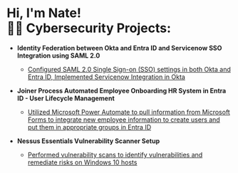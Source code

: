 <h1>Hi, I'm Nate! <br/><a 


<h2>👨‍💻 Cybersecurity Projects:</h2>

- <b>Identity Federation between Okta and Entra ID and Servicenow SSO Integration using SAML 2.0 </b>
  - [Configured SAML 2.0 Single Sign-on (SSO) settings in both Okta and Entra ID, Implemented Servicenow Integration in Okta](https://www.youtube.com/watch?v=mefp0CVd76k)
- <b>Joiner Process Automated Employee Onboarding HR System in Entra ID - User Lifecycle Management </b>
  - [Utilized Microsoft Power Automate to pull information from Microsoft Forms to integrate new employee information to create users and put them in appropriate groups in Entra ID](https://www.youtube.com/watch?v=XnkPb_ZaJrY)
<b><i></b></i>

- <b>Nessus Essentials Vulnerability Scanner Setup</b>
  - [Performed vulnerability scans to identify vulnerabilities and remediate risks on Windows 10 hosts](https://www.youtube.com/watch?v=dkhlwMFmEmM)


 

<!--
**joshmadakor1/joshmadakor1** is a ✨ _special_ ✨ repository because its `README.md` (this file) appears on your GitHub profile.

Here are some ideas to get you started:

- 🔭 I’m currently working on ...
- 🌱 I’m currently learning ...
- 👯 I’m looking to collaborate on ...
- 🤔 I’m looking for help with ...
- 💬 Ask me about ...
- 📫 How to reach me: ...
- 😄 Pronouns: ...
- ⚡ Fun fact: ...
-->
